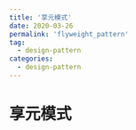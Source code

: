 ```yaml
---
title: '享元模式'
date: 2020-03-26
permalink: 'flyweight_pattern'
tag:
  - design-pattern
categories:
  - design-pattern
---
```


# 享元模式
